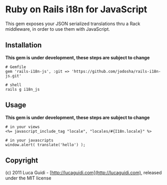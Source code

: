 # Ruby on Rails i18n for JavaScript

This gem exposes your JSON serialized translations thru a Rack middleware, in order to use them with JavaScript.

## Installation
**This gem is under development, these steps are subject to change**

    # Gemfile
    gem 'rails-i18n-js', :git => 'https://github.com/jodosha/rails-i18n-js.git'

    # shell
    rails g i18n_js

## Usage
**This gem is under development, these steps are subject to change**

    # in your views
    <%= javascript_include_tag "locale", "locales/#{I18n.locale}" %>

    # in your javascripts
    window.alert( translate('hello') );

## Copyright

(c) 2011 Luca Guidi - [http://lucaguidi.com](http://lucaguidi.com), released under the MIT license
